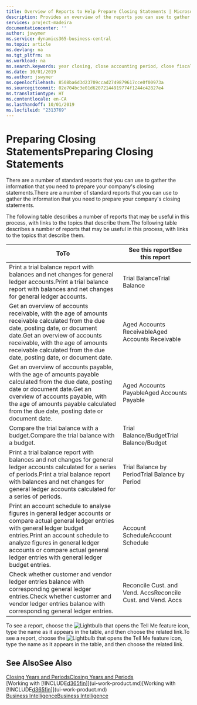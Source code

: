 ```yaml
---
title: Overview of Reports to Help Prepare Closing Statements | Microsoft Docs
description: Provides an overview of the reports you can use to gather information to prepare your company's closing statements when closing the fiscal year.
services: project-madeira
documentationcenter: ''
author: jswymer
ms.service: dynamics365-business-central
ms.topic: article
ms.devlang: na
ms.tgt_pltfrm: na
ms.workload: na
ms.search.keywords: year closing, close accounting period, close fiscal year, aging, creditor payments, vendor payments, assets, liabilities, equity, analysis, reporting, financial report, business intelligence, BI, Power Bi, KPI
ms.date: 10/01/2019
ms.author: jswymer
ms.openlocfilehash: 8508ba6d3d23709ccad2749879617cce0f00973a
ms.sourcegitcommit: 02e704bc3e01d62072144919774f1244c42827e4
ms.translationtype: HT
ms.contentlocale: en-CA
ms.lasthandoff: 10/01/2019
ms.locfileid: "2313769"
---
```

# <a name="preparing-closing-statements"></a><span data-ttu-id="31382-103">Preparing Closing Statements</span><span class="sxs-lookup"><span data-stu-id="31382-103">Preparing Closing Statements</span></span>
<span data-ttu-id="31382-104">There are a number of standard reports that you can use to gather the information that you need to prepare your company's closing statements.</span><span class="sxs-lookup"><span data-stu-id="31382-104">There are a number of standard reports that you can use to gather the information that you need to prepare your company's closing statements.</span></span>

<span data-ttu-id="31382-105">The following table describes a number of reports that may be useful in this process, with links to the topics that describe them.</span><span class="sxs-lookup"><span data-stu-id="31382-105">The following table describes a number of reports that may be useful in this process, with links to the topics that describe them.</span></span>

| <span data-ttu-id="31382-106">To</span><span class="sxs-lookup"><span data-stu-id="31382-106">To</span></span> | <span data-ttu-id="31382-107">See this report</span><span class="sxs-lookup"><span data-stu-id="31382-107">See this report</span></span> |
| --- | --- |
| <span data-ttu-id="31382-108">Print a trial balance report with balances and net changes for general ledger accounts.</span><span class="sxs-lookup"><span data-stu-id="31382-108">Print a trial balance report with balances and net changes for general ledger accounts.</span></span> |<span data-ttu-id="31382-109">Trial Balance</span><span class="sxs-lookup"><span data-stu-id="31382-109">Trial Balance</span></span> |
| <span data-ttu-id="31382-110">Get an overview of accounts receivable, with the age of amounts receivable calculated from the due date, posting date, or document date.</span><span class="sxs-lookup"><span data-stu-id="31382-110">Get an overview of accounts receivable, with the age of amounts receivable calculated from the due date, posting date, or document date.</span></span> |<span data-ttu-id="31382-111">Aged Accounts Receivable</span><span class="sxs-lookup"><span data-stu-id="31382-111">Aged Accounts Receivable</span></span> |
| <span data-ttu-id="31382-112">Get an overview of accounts payable, with the age of amounts payable calculated from the due date, posting date or document date.</span><span class="sxs-lookup"><span data-stu-id="31382-112">Get an overview of accounts payable, with the age of amounts payable calculated from the due date, posting date or document date.</span></span> |<span data-ttu-id="31382-113">Aged Accounts Payable</span><span class="sxs-lookup"><span data-stu-id="31382-113">Aged Accounts Payable</span></span> |
| <span data-ttu-id="31382-114">Compare the trial balance with a budget.</span><span class="sxs-lookup"><span data-stu-id="31382-114">Compare the trial balance with a budget.</span></span> |<span data-ttu-id="31382-115">Trial Balance/Budget</span><span class="sxs-lookup"><span data-stu-id="31382-115">Trial Balance/Budget</span></span> |
| <span data-ttu-id="31382-116">Print a trial balance report with balances and net changes for general ledger accounts calculated for a series of periods.</span><span class="sxs-lookup"><span data-stu-id="31382-116">Print a trial balance report with balances and net changes for general ledger accounts calculated for a series of periods.</span></span> |<span data-ttu-id="31382-117">Trial Balance by Period</span><span class="sxs-lookup"><span data-stu-id="31382-117">Trial Balance by Period</span></span> |
| <span data-ttu-id="31382-118">Print an account schedule to analyse figures in general ledger accounts or compare actual general ledger entries with general ledger budget entries.</span><span class="sxs-lookup"><span data-stu-id="31382-118">Print an account schedule to analyze figures in general ledger accounts or compare actual general ledger entries with general ledger budget entries.</span></span> |<span data-ttu-id="31382-119">Account Schedule</span><span class="sxs-lookup"><span data-stu-id="31382-119">Account Schedule</span></span> |
| <span data-ttu-id="31382-120">Check whether customer and vendor ledger entries balance with corresponding general ledger entries.</span><span class="sxs-lookup"><span data-stu-id="31382-120">Check whether customer and vendor ledger entries balance with corresponding general ledger entries.</span></span> |<span data-ttu-id="31382-121">Reconcile Cust. and Vend. Accs</span><span class="sxs-lookup"><span data-stu-id="31382-121">Reconcile Cust. and Vend. Accs</span></span> |

<span data-ttu-id="31382-122">To see a report, choose the ![Lightbulb that opens the Tell Me feature](media/ui-search/search_small.png "Tell me what you want to do") icon, type the name as it appears in the table, and then choose the related link.</span><span class="sxs-lookup"><span data-stu-id="31382-122">To see a report, choose the ![Lightbulb that opens the Tell Me feature](media/ui-search/search_small.png "Tell me what you want to do") icon, type the name as it appears in the table, and then choose the related link.</span></span>

## <a name="see-also"></a><span data-ttu-id="31382-123">See Also</span><span class="sxs-lookup"><span data-stu-id="31382-123">See Also</span></span>
[<span data-ttu-id="31382-124">Closing Years and Periods</span><span class="sxs-lookup"><span data-stu-id="31382-124">Closing Years and Periods</span></span>](year-close-years-periods.md)  
<span data-ttu-id="31382-125">[Working with [!INCLUDE[d365fin](includes/d365fin_md.md)]](ui-work-product.md)</span><span class="sxs-lookup"><span data-stu-id="31382-125">[Working with [!INCLUDE[d365fin](includes/d365fin_md.md)]](ui-work-product.md)</span></span>  
[<span data-ttu-id="31382-126">Business Intelligence</span><span class="sxs-lookup"><span data-stu-id="31382-126">Business Intelligence</span></span>](bi.md)
